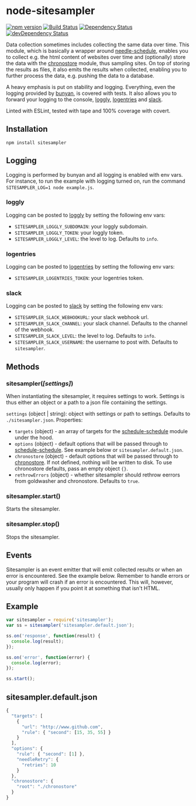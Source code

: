 # node-sitesampler
[![npm version](http://img.shields.io/npm/v/sitesampler.svg)](https://www.npmjs.org/package/sitesampler)
[![Build Status](http://img.shields.io/travis/alexlangberg/node-sitesampler.svg)](https://travis-ci.org/alexlangberg/node-sitesampler)
[![Dependency Status](https://david-dm.org/alexlangberg/node-sitesampler.svg)](https://david-dm.org/alexlangberg/node-sitesampler)
[![devDependency Status](https://david-dm.org/alexlangberg/node-sitesampler/dev-status.svg)](https://david-dm.org/alexlangberg/node-sitesampler#info=devDependencies)

Data collection sometimes includes collecting the same data over time. This module, which is basically a wrapper around [needle-schedule](https://www.npmjs.com/package/needle-schedule), enables you to collect e.g. the html content of websites over time and (optionally) store the data with the [chronostore](https://www.npmjs.com/package/chronostore) module, thus sampling sites. On top of storing the results as files, it also emits the results when collected, enabling you to further process the data, e.g. pushing the data to a database.

A heavy emphasis is put on stability and logging. Everything, even the logging provided by [bunyan](https://www.npmjs.com/package/bunyan), is covered with tests. It also allows you to forward your logging to the console, [loggly](https://www.loggly.com), [logentries](https://logentries.com) and [slack](https://slack.com). 

Linted with ESLint, tested with tape and 100% coverage with covert.

## Installation
```
npm install sitesampler
```

## Logging
Logging is performed by bunyan and all logging is enabled with env vars. For instance, to run the example with logging turned on, run the command ```SITESAMPLER_LOG=1 node example.js```.

### loggly
Logging can be posted to [loggly](https://www.loggly.com) by setting the following env vars:

- ```SITESAMPLER_LOGGLY_SUBDOMAIN```: your loggly subdomain.
- ```SITESAMPLER_LOGGLY_TOKEN```: your loggly token.
- ```SITESAMPLER_LOGGLY_LEVEL```: the level to log. Defaults to ```info```.

### logentries
Logging can be posted to [logentries](https://logentries.com) by setting the following env vars:

- ```SITESAMPLER_LOGENTRIES_TOKEN```: your logentries token.

### slack
Logging can be posted to [slack](https://slack.com) by setting the following env vars:

- ```SITESAMPLER_SLACK_WEBHOOKURL```: your slack webhook url.
- ```SITESAMPLER_SLACK_CHANNEL```: your slack channel. Defaults to the channel of the webhook.
- ```SITESAMPLER_SLACK_LEVEL```: the level to log. Defaults to ```info```.
- ```SITESAMPLER_SLACK_USERNAME```: the username to post with. Defaults to ```sitesampler```.

## Methods
### sitesampler(*[settings]*)
When instantiating the sitesampler, it requires settings to work. Settings is thus either an object or a path to a json file containing the settings.

```settings``` (object | string): object with settings or path to settings. Defaults to ```./sitesampler.json```. Properties:

- ```targets``` (object) - an array of targets for the [schedule-schedule](https://www.npmjs.com/package/needle-schedule) module under the hood.
- ```options``` (object) - default options that will be passed through to [schedule-schedule](https://www.npmjs.com/package/needle-schedule). See example below or ```sitesampler.default.json```.
- ```chronostore``` (object) - default options that will be passed through to [chronostore](https://www.npmjs.com/package/chronostore). If not defined, nothing will be written to disk. To use chronostore defaults, pass an empty object ```{}```.
- ```rethrowErrors``` (object) - whether sitesampler should rethrow eerrors from goldwasher and chronostore. Defaults to ```true```.

### sitesampler.start()
Starts the sitesampler.

### sitesampler.stop()
Stops the sitesampler.

## Events
Sitesampler is an event emitter that will emit collected results or when an error is encountered. See the example below. Remember to handle errors or your program will crash if an error is encountered. This will, however, usually only happen if you point it at something that isn't HTML.

## Example
```javascript
var sitesampler = require('sitesampler');
var ss = sitesampler('sitesampler.default.json');

ss.on('response', function(result) {
  console.log(result);
});

ss.on('error', function(error) {
  console.log(error);
});

ss.start();
```

## sitesampler.default.json
```javascript
{
  "targets": [
    {
      "url": "http://www.github.com",
      "rule": { "second": [15, 35, 55] }
    }
  ],
  "options": {
    "rule": { "second": [1] },
    "needleRetry": {
      "retries": 10
    }
  },
  "chronostore": {
    "root": "./chronostore"
  }
}

```
